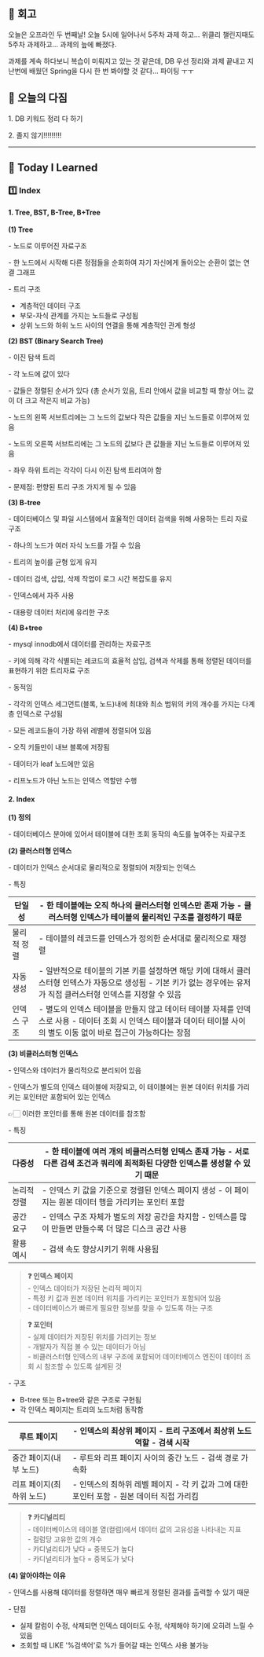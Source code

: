 ## **🧠 회고**

오늘은 오프라인 두 번째날! 오늘 5시에 일어나서 5주차 과제 하고... 위클리 챌린지때도 5주차 과제하고... 과제의 늪에 빠졌다.

과제를 계속 하다보니 복습이 미뤄지고 있는 것 같은데, DB 우선 정리와 과제 끝내고 지난번에 배웠던 Spring을 다시 한 번 봐야할 것 같다... 파이팅 ㅜㅜ

## **🪽 오늘의 다짐**

1\. DB 키워드 정리 다 하기

2\. 졸지 않기!!!!!!!!!

---

## **📝 Today I Learned**

### **1️⃣ Index**

#### **1\. Tree, BST, B-Tree, B+Tree**

**(1) Tree**

\- 노드로 이루어진 자료구조

\- 한 노드에서 시작해 다른 정점들을 순회하여 자기 자신에게 돌아오는 순환이 없는 연결 그래프

\- 트리 구조

-   계층적인 데이터 구조
-   부모-자식 관계를 가지는 노드들로 구성됨
-   상위 노드와 하위 노드 사이의 연결을 통해 계층적인 관계 형성

**(2) BST (Binary Search Tree)**

\- 이진 탐색 트리

\- 각 노드에 값이 있다

\- 값들은 정렬된 순서가 있다 (총 순서가 있음, 트리 안에서 값을 비교할 때 항상 어느 값이 더 크고 작은지 비교 가능)

\- 노드의 왼쪽 서브트리에는 그 노드의 값보다 작은 값들을 지닌 노드들로 이루어져 있음

\- 노드의 오른쪽 서브트리에는 그 노드의 값보다 큰 값들을 지닌 노드들로 이루어져 있음

\- 좌우 하위 트리는 각각이 다시 이진 탐색 트리여야 함

\- 문제점: 편향된 트리 구조 가지게 될 수 있음


**(3) B-tree**

\- 데이터베이스 및 파일 시스템에서 효율적인 데이터 검색을 위해 사용하는 트리 자료 구조

\- 하나의 노드가 여러 자식 노드를 가질 수 있음

\- 트리의 높이를 균형 있게 유지

\- 데이터 검색, 삽입, 삭제 작업이 로그 시간 복잡도를 유지

\- 인덱스에서 자주 사용

\- 대용량 데이터 처리에 유리한 구조


**(4) B+tree**

\- mysql innodb에서 데이터를 관리하는 자료구조

\- 키에 의해 각각 식별되는 레코드의 효율적 삽입, 검색과 삭제를 통해 정렬된 데이터를 표현하기 위한 트리자료 구조

\- 동적임

\- 각각의 인덱스 세그먼트(블록, 노드)내에 최대와 최소 범위의 키의 개수를 가지는 다계층 인덱스로 구성됨

\- 모든 레코드들이 가장 하위 레벨에 정렬되어 있음

\- 오직 키들만이 내브 블록에 저장됨

\- 데이터가 leaf 노드에만 있음

\- 리프노드가 아닌 노드는 인덱스 역할만 수행


#### **2\. Index**

**(1) 정의**

\- 데이터베이스 분야에 있어서 테이블에 대한 조회 동작의 속도를 높여주는 자료구조

**(2) 클러스터형 인덱스**

\- 데이터가 인덱스 순서대로 물리적으로 정렬되어 저장되는 인덱스

\- 특징

| 단일성 | \- 한 테이블에는 오직 하나의 클러스터형 인덱스만 존재 가능   \- 클러스터형 인덱스가 테이블의 물리적인 구조를 결정하기 때문 |
| --- | --- |
| 물리적 정렬 | \- 테이블의 레코드를 인덱스가 정의한 순서대로 물리적으로 재정렬 |
| 자동 생성 | \- 일반적으로 테이블의 기본 키를 설정하면 해당 키에 대해서 클러스터형 인덱스가 자동으로 생성됨   \- 기본 키가 없는 경우에는 유저가 직접 클러스터형 인덱스를 지정할 수 있음 |
| 인덱스 구조 | \- 별도의 인덱스 테이블을 만들지 않고 데이터 테이블 자체를 인덱스로 사용   \- 데이터 조회 시 인덱스 테이블과 데이터 테이블 사이의 별도 이동 없이 바로 접근이 가능하다는 장점 |

**(3) 비클러스터형 인덱스**

\- 인덱스와 데이터가 물리적으로 분리되어 있음

\- 인덱스가 별도의 인덱스 테이블에 저장되고, 이 테이블에는 원본 데이터 위치를 가리키는 포인터만 포함되어 있는 인덱스

👉🏻 이러한 포인터를 통해 원본 데이터를 참조함

\- 특징

| 다중성 | \- 한 테이블에 여러 개의 비클러스터형 인덱스 존재 가능   \- 서로 다른 검색 조건과 쿼리에 최적화된 다양한 인덱스를 생성할 수 있기 때문 |
| --- | --- |
| 논리적 정렬 | \- 인덱스 키 값을 기준으로 정렬된 인덱스 페이지 생성   \- 이 페이지는 원본 데이터 행을 가리키는 포인터 포함 |
| 공간 요구 | \- 인덱스 구조 자체가 별도의 저장 공간을 차지함   \- 인덱스를 많이 만들면 만들수록 더 많은 디스크 공간 사용 |
| 활용 예시 | \- 검색 속도 향상시키기 위해 사용됨 |

> **❓ 인덱스 페이지**  
> \- 인덱스 데이터가 저장된 논리적 페이지  
> \- 특정 키 값과 원본 데이터 위치를 가리키는 포인터가 포함되어 있음  
> \- 데이터베이스가 빠르게 필요한 정보를 찾을 수 있도록 하는 구조

> **❓ 포인터**  
> \- 실제 데이터가 저장된 위치를 가리키는 정보  
> \- 개발자가 직접 볼 수 있는 데이터가 아님  
> \- 비클러스터형 인덱스의 내부 구조에 포함되어 데이터베이스 엔진이 데이터 조회 시 참조할 수 있도록 설계된 것

\- 구조

-   B-tree 또는 B+tree와 같은 구조로 구현됨
-   각 인덱스 페이지는 트리의 노드처럼 동작함

| 루트 페이지 | \- 인덱스의 최상위 페이지   \- 트리 구조에서 최상위 노드 역할   \- 검색 시작 |
| --- | --- |
| 중간 페이지(내부 노드) | \- 루트와 리프 페이지 사이의 중간 노드   \- 검색 경로 가속화 |
| 리프 페이지(최하위 노드) | \- 인덱스의 최하위 레벨 페이지   \- 각 키 값과 그에 대한 포인터 포함   \- 원본 데이터 직접 가리킴 |

> **❓ 카디널리티**  
> \- 데이터베이스의 테이블 열(컬럼)에서 데이터 값의 고유성을 나타내는 지표  
> \- 컬럼당 고유한 값의 개수  
> \- 카디널리티가 낮다 = 중복도가 높다  
> \- 카디널리티가 높다 = 중복도가 낮다

**(4) 알아야하는 이유**

\- 인덱스를 사용해 데이터를 정렬하면 매우 빠르게 정렬된 결과를 출력할 수 있기 때문

\- 단점

-   실제 칼럼이 수정, 삭제되면 인덱스 데이터도 수정, 삭제해야 하기에 오히려 느릴 수 있음
-   조회할 때 LIKE '%검색어'로 %가 들어갈 때는 인덱스 사용 불가능
